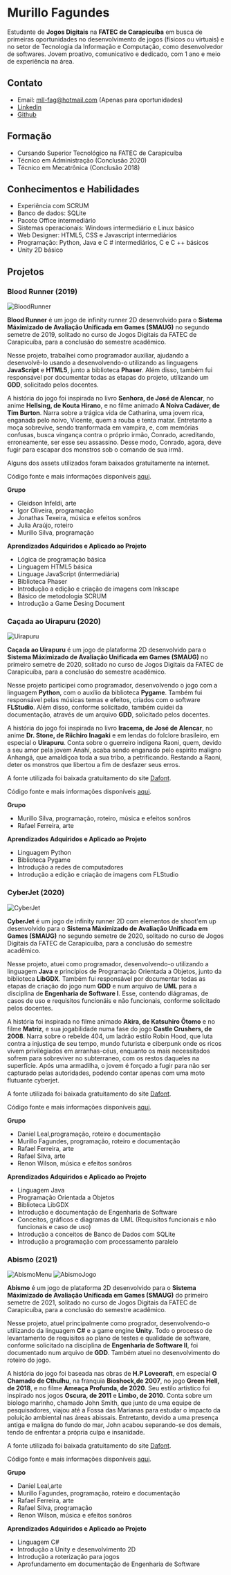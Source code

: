 # Murillo Fagundes

Estudante de **Jogos Digitais** na **FATEC de Carapicuíba** em busca de primeiras oportunidades no desenvolvimento de jogos (físicos ou virtuais) e no setor de Tecnologia da Informação e Computação, como desenvolvedor de softwares. Jovem proativo, comunicativo e dedicado, com 1 ano e meio de experiência na área.



## Contato
- Email: mll-fag@hotmail.com (Apenas para oportunidades)
- [Linkedin](https://www.linkedin.com/in/murillo-fagundes-296105179/)
- [Github](https://github.com/MurilloFagundesAS)



## Formação
- Cursando Superior Tecnológico na FATEC de Carapicuíba
- Técnico em Administração (Conclusão 2020)
- Técnico em Mecatrônica (Conclusão 2018)



## Conhecimentos e Habilidades
- Experiência com SCRUM
- Banco de dados: SQLite
- Pacote Office intermediário
- Sistemas operacionais: Windows intermediário e Linux básico
- Web Designer: HTML5, CSS e Javascript intermediários
- Programação: Python, Java e C # intermediários, C e C ++ básicos
- Unity 2D básico



## Projetos

### Blood Runner (2019)

![BloodRunner](https://github.com/MurilloFagundesAS/MurilloFagundesAS.github.io/blob/main/Imagens/BloodRunner.png "Blood Runner (2019)")

  **Blood Runner** é um jogo de infinity runner 2D desenvolvido para o **Sistema Máximizado de Avaliação Unificada em Games (SMAUG)** no segundo semetre de 2019, solitado no curso de Jogos Digitais da FATEC de Carapicuíba, para a conclusão do semestre acadêmico.
  
  Nesse projeto, trabalhei como programador auxiliar, ajudando a desenvolvê-lo usando a desenvolvendo-o utilizando as linguagens **JavaScript** e **HTML5**, junto a biblioteca **Phaser**. Além disso, também fui responsável por documentar todas as etapas do projeto, utilizando um **GDD**, solicitado pelos docentes.
  
  A história do jogo foi inspirada no livro **Senhora, de José de Alencar**, no anime **Hellsing, de Kouta Hirano**, e no filme animado **A Noiva Cadáver, de Tim Burton**. Narra sobre a trágica vida de Catharina, uma jovem rica, enganada pelo noivo, Vicente, quem a rouba e tenta matar. Entretanto a moça sobrevive, sendo tranformada em vampira, e, com memórias confusas, busca vingança contra o próprio irmão, Conrado, acreditando, erroneamente, ser esse seu assassino. Desse modo, Conrado, agora, deve fugir para escapar dos monstros sob o comando de sua irmã.

  Alguns dos assets utilizados foram baixados gratuitamente na internet.

  Código fonte e mais informações disponíveis [aqui](https://github.com/MurilloFagundesAS/Smaug-2019-2).

**Grupo**
- Gleidson Infeldi, arte
- Igor Oliveira, programação
- Jonathas Texeira, música e efeitos sonôros
- Julia Araújo, roteiro
- Murillo Silva, programação

**Aprendizados Adquiridos e Aplicado ao Projeto**
- Lógica de programação básica
- Linguagem HTML5 básica
- Linguage JavaScript (intermediária)
- Biblioteca Phaser
- Introdução a edição e criação de imagens com Inkscape
- Básico de metodologia SCRUM
- Introdução a Game Desing Document


### Caçada ao Uirapuru (2020)

![Uirapuru](https://github.com/MurilloFagundesAS/MurilloFagundesAS.github.io/blob/main/Imagens/Uirapuru.jpg "Caçada ao Uirapuru (2020)")

  **Caçada ao Uirapuru** é um jogo de plataforma 2D desenvolvido para o **Sistema Máximizado de Avaliação Unificada em Games (SMAUG)** no primeiro semetre de 2020, solitado no curso de Jogos Digitais da FATEC de Carapicuíba, para a conclusão do semestre acadêmico.
  
  Nesse projeto participei como programador, desenvolvendo o jogo com a linguagem **Python**, com o auxílio da biblioteca **Pygame**. Também fui responsável pelas músicas temas e efeitos, criados com o software **FLStudio**. Além disso, conforme solicitado, também cuidei da documentação, através de um arquivo **GDD**, solicitado pelos docentes.
  
  A história do jogo foi inspirada no livro **Iracema, de José de Alencar**, no anime **Dr. Stone, de Riichiro Inagaki** e em lendas do folclore brasileiro, em especial o **Uirapuru**. Conta sobre o guerreiro indígena Raoni, quem, devido a seu amor pela jovem Anahí, acaba sendo enganado pelo espirito maligno Anhangá, que amaldiçoa toda a sua tribo, a petrificando. Restando a Raoni, deter os monstros que libertou a fim de desfazer seus erros.

  A fonte utilizada foi baixada gratuitamento do site [Dafont](https://www.dafont.com/pt/).

  Código fonte e mais informações disponíveis [aqui](https://github.com/MurilloFagundesAS/SMAUG-2020-1).

**Grupo**
- Murillo Silva, programação, roteiro, música e efeitos sonôros
- Rafael Ferreira, arte

**Aprendizados Adquiridos e Aplicado ao Projeto**
- Linguagem Python
- Biblioteca Pygame
- Introdução a redes de computadores
- Introdução a edição e criação de imagens com FLStudio


### CyberJet (2020)

![CyberJet](https://github.com/MurilloFagundesAS/MurilloFagundesAS.github.io/blob/main/Imagens/CyberJet.jpg "CyberJet (2020)")

  **CyberJet** é um jogo de infinity runner 2D com elementos de shoot'em up desenvolvido para o **Sistema Máximizado de Avaliação Unificada em Games (SMAUG)** no segundo semetre de 2020, solitado no curso de Jogos Digitais da FATEC de Carapicuíba, para a conclusão do semestre acadêmico.
  
  Nesse projeto, atuei como programador, desenvolvendo-o utilizando a linguagem **Java** e princípios de Programação Orientada a Objetos, junto da biblioteca **LibGDX**. Também fui responsável por documentar todas as etapas de criação do jogo num **GDD** e num arquivo de **UML** para a disciplina de **Engenharia de Software I**. Esse, contendo diágramas, de casos de uso e requisitos funcionáis e não funcionais, conforme solicitado pelos docentes.
  
  A história foi inspirada no filme animado **Akira, de Katsuhiro Ôtomo** e no filme **Matriz**, e sua jogabilidade numa fase do jogo **Castle Crushers, de 2008**. Narra sobre o rebelde 404, um ladrão estilo Robin Hood, que luta contra a injustiça de seu tempo, mundo futurista e ciberpunk onde os ricos vivem privilégiados em arranhas-céus, enquanto os mais necessitados sofrem para sobreviver no subterraneo, com os restos daqueles na superfície. Após uma armadilha, o jovem é forçado a fugir para não ser capturado pelas autoridades, podendo contar apenas com uma moto flutuante cyberjet.
  
  A fonte utilizada foi baixada gratuitamento do site [Dafont](https://www.dafont.com/pt/).
  
  Código fonte e mais informações disponíveis [aqui](https://github.com/MurilloFagundesAS/SMAUG-2020-2).

**Grupo**
- Daniel Leal,programação, roteiro e documentação
- Murillo Fagundes, programação, roteiro e documentação
- Rafael Ferreira, arte
- Rafael Silva, arte
- Renon Wilson, música e efeitos sonôros

**Aprendizados Adquiridos e Aplicado ao Projeto**
- Linguagem Java
- Programação Orientada a Objetos
- Biblioteca LibGDX
- Introdução e documentação de Engenharia de Software
- Conceitos, gráficos e diagramas da UML (Requisitos funcionais e não funcionais e caso de uso)
- Introdução a conceitos de Banco de Dados com SQLite
- Introdução a programação com processamento paralelo


### Abismo (2021)

  ![AbismoMenu](https://github.com/MurilloFagundesAS/MurilloFagundesAS.github.io/blob/main/Imagens/Abismo01.png "Blood Runner (2021) - Tela de Menu")
  ![AbismoJogo](https://github.com/MurilloFagundesAS/MurilloFagundesAS.github.io/blob/main/Imagens/Abismo02.png "Blood Runner (2021) - Tela do Jogo")

  **Abismo** é um jogo de plataforma 2D desenvolvido para o **Sistema Máximizado de Avaliação Unificada em Games (SMAUG)** do primeiro semetre de 2021, solitado no curso de Jogos Digitais da FATEC de Carapicuíba, para a conclusão do semestre acadêmico.
  
  Nesse projeto, atuel principalmente como progrador, desenvolvendo-o utilizando da linguagem **C#** e a game engine **Unity**. Todo o processo de levantamento de requisitos ao plano de testes e qualidade de software, conforme solicitado na disciplina de **Engenharia de Software II**, foi documentado num arquivo de **GDD**. Também atuei no desenvolvimento do roteiro do jogo.
  
   A história do jogo foi baseada nas obras de **H.P Lovecraft**, em especial **O Chamado de Cthulhu**, na franquia **Bioshock,de 2007**, no jogo **Green Hell, de 2018**, e no filme **Ameaça Profunda, de 2020**. Seu estilo artistico foi inspirado nos jogos **Oscura, de 2011** e **Limbo, de 2010**. Conta sobre um biologo marinho, chamado John Smith, que junto de uma equipe de pesquisadores, viajou até a Fossa das Marianas para estudar o impacto da poluíção ambiental nas áreas abissais. Entretanto, devido a uma presença antiga e maligna do fundo do mar, John acabou separando-se dos demais, tendo de enfrentar a própria culpa e insanidade.
   
  A fonte utilizada foi baixada gratuitamento do site [Dafont](https://www.dafont.com/pt/).
  
  Código fonte e mais informações disponíveis [aqui](https://github.com/MurilloFagundesAS/SMAUG-2021-1).
  
 **Grupo**
- Daniel Leal,arte
- Murillo Fagundes, programação, roteiro e documentação
- Rafael Ferreira, arte
- Rafael Silva, programação
- Renon Wilson, música e efeitos sonôros

**Aprendizados Adquiridos e Aplicado ao Projeto**
- Linguagem C#
- Introdução a Unity e desenvolvimento 2D
- Introdução a roterização para jogos
- Aprofundamento em documentação de Engenharia de Software
